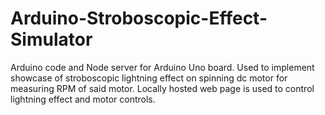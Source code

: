 # Arduino-Stroboscopic-Effect-Simulator
Arduino code and Node server for Arduino Uno board. Used to implement showcase of stroboscopic lightning effect on spinning dc motor for measuring RPM of said motor. Locally hosted web page is used to control lightning effect and motor controls.
